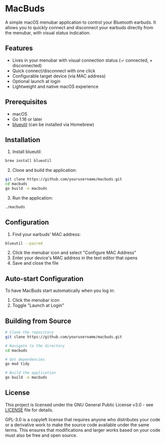 # MacBuds

A simple macOS menubar application to control your Bluetooth earbuds. It allows you to quickly connect and disconnect your earbuds directly from the menubar, with visual status indication.

## Features

- Lives in your menubar with visual connection status (✓ connected, × disconnected)
- Quick connect/disconnect with one click
- Configurable target device (via MAC address)
- Optional launch at login
- Lightweight and native macOS experience

## Prerequisites

- macOS
- Go 1.16 or later
- [blueutil](https://github.com/toy/blueutil) (can be installed via Homebrew)

## Installation

1. Install blueutil:
```bash
brew install blueutil
```

2. Clone and build the application:
```bash
git clone https://github.com/yourusername/macbuds.git
cd macbuds
go build -o macbuds
```

3. Run the application:
```bash
./macbuds
```

## Configuration

1. Find your earbuds' MAC address:
```bash
blueutil --paired
```

2. Click the menubar icon and select "Configure MAC Address"
3. Enter your device's MAC address in the text editor that opens
4. Save and close the file

## Auto-start Configuration

To have MacBuds start automatically when you log in:

1. Click the menubar icon
2. Toggle "Launch at Login"

## Building from Source

```bash
# Clone the repository
git clone https://github.com/yourusername/macbuds.git

# Navigate to the directory
cd macbuds

# Get dependencies
go mod tidy

# Build the application
go build -o macbuds
```

## License

This project is licensed under the GNU General Public License v3.0 - see [LICENSE](LICENSE) file for details.

GPL-3.0 is a copyleft license that requires anyone who distributes your code or a derivative work to make the source code available under the same terms. This ensures that modifications and larger works based on your code must also be free and open source.